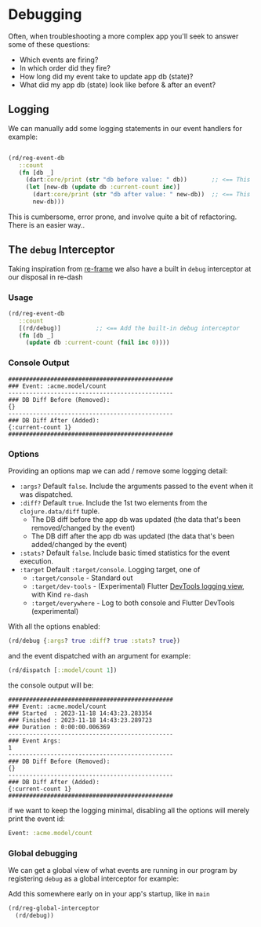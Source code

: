 # Debugging

Often, when troubleshooting a more complex app you'll seek to answer some of these questions:

- Which events are firing?
- In which order did they fire?
- How long did my event take to update app db (state)?
- What did my app db (state) look like before & after an event?

## Logging

We can manually add some logging statements in our event handlers for example:

```clojure

(rd/reg-event-db
   ::count
   (fn [db _]
     (dart:core/print (str "db before value: " db))       ;; <== This
     (let [new-db (update db :current-count inc)]
       (dart:core/print (str "db after value: " new-db))  ;; <== This
       new-db)))
```

This is cumbersome, error prone, and involve quite a bit of refactoring. There is an easier way..

## The `debug` Interceptor

Taking inspiration from [re-frame](https://github.com/Day8/re-frame/blob/master/docs/Debugging.md#the-debug-interceptor) we also have a built in `debug` interceptor at our disposal in re-dash

### Usage

```clojure
(rd/reg-event-db
   ::count
   [(rd/debug)]          ;; <== Add the built-in debug interceptor
   (fn [db _]
     (update db :current-count (fnil inc 0))))
```

### Console Output

```
###############################################
### Event: :acme.model/count
-----------------------------------------------
### DB Diff Before (Removed):
{}
-----------------------------------------------
### DB Diff After (Added):
{:current-count 1}
###############################################
```

### Options

Providing an options map we can add / remove some logging detail:

- `:args?` Default `false`. Include the arguments passed to the event when it was dispatched.
- `:diff?` Default `true`.  Include the 1st two elements from the `clojure.data/diff` tuple.
  - The DB diff before the app db was updated (the data that's been removed/changed by the event)
  - The DB diff after the app db was updated (the data that's been added/changed by the event)
- `:stats?` Default `false`. Include basic timed statistics for the event execution.
- `:target` Default `:target/console`. Logging target, one of
  - `:target/console`   - Standard out
  - `:target/dev-tools` - (Experimental) Flutter [DevTools logging view](https://docs.flutter.dev/tools/devtools/logging), with Kind `re-dash`
  - `:target/everywhere` - Log to both console and Flutter DevTools (experimental)

With all the options enabled:

```clojure
(rd/debug {:args? true :diff? true :stats? true})
```

and the event dispatched with an argument for example:

```clojure
(rd/dispatch [::model/count 1])
```

the console output will be:

```
###############################################
### Event: :acme.model/count
### Started  : 2023-11-18 14:43:23.283354
### Finished : 2023-11-18 14:43:23.289723
### Duration : 0:00:00.006369
-----------------------------------------------
### Event Args:
1
-----------------------------------------------
### DB Diff Before (Removed):
{}
-----------------------------------------------
### DB Diff After (Added):
{:current-count 1}
###############################################
```

if we want to keep the logging minimal, disabling all the options will merely print the event id:

```clojure
Event: :acme.model/count
```

### Global debugging

We can get a global view of what events are running in our program by registering `debug` as a global interceptor for example:

Add this somewhere early on in your app's startup, like in `main`

```clojure
(rd/reg-global-interceptor
  (rd/debug))
```
